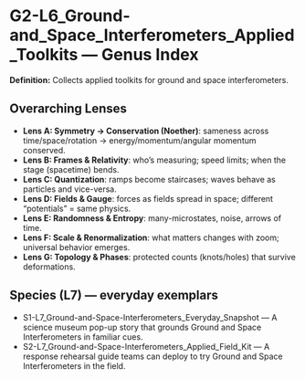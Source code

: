 # G2-L6_Ground-and_Space_Interferometers_Applied_Toolkits — Genus Index
**Definition:** Collects applied toolkits for ground and space interferometers.

## Overarching Lenses

- **Lens A: Symmetry -> Conservation (Noether)**: sameness across time/space/rotation → energy/momentum/angular momentum conserved.
- **Lens B: Frames & Relativity**: who’s measuring; speed limits; when the stage (spacetime) bends.
- **Lens C: Quantization**: ramps become staircases; waves behave as particles and vice-versa.
- **Lens D: Fields & Gauge**: forces as fields spread in space; different “potentials” = same physics.
- **Lens E: Randomness & Entropy**: many-microstates, noise, arrows of time.
- **Lens F: Scale & Renormalization**: what matters changes with zoom; universal behavior emerges.
- **Lens G: Topology & Phases**: protected counts (knots/holes) that survive deformations.

## Species (L7) — everyday exemplars
- S1-L7_Ground-and-Space-Interferometers_Everyday_Snapshot — A science museum pop-up story that grounds Ground and Space Interferometers in familiar cues.
- S2-L7_Ground-and-Space-Interferometers_Applied_Field_Kit — A response rehearsal guide teams can deploy to try Ground and Space Interferometers in the field.
